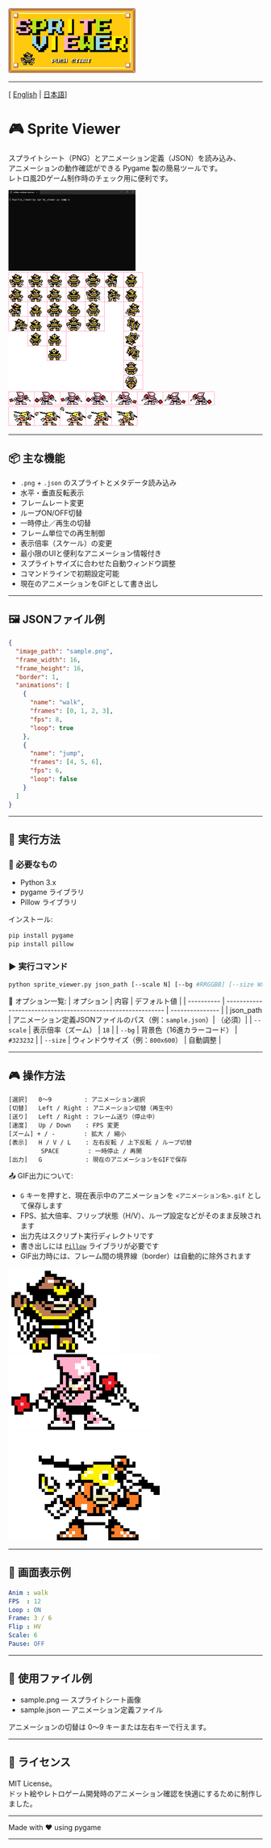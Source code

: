 <img src="sprite_viewer.png" width="50%">

---

[ [English](https://github.com/y-tetsu/sprite_viewer/blob/main/README.md) | [日本語](https://github.com/y-tetsu/sprite_viewer/blob/main/README.jp.md)]<br>

# 🎮 Sprite Viewer

スプライトシート（PNG）とアニメーション定義（JSON）を読み込み、  
アニメーションの動作確認ができる Pygame 製の簡易ツールです。  
レトロ風2Dゲーム制作時のチェック用に便利です。

<img src="sample.gif" width="50%"><br>
<img src="sample.png"><br>
<img src="sample2.png"><br>
<img src="sample3.png"><br>

---

## 📦 主な機能

- `.png` + `.json` のスプライトとメタデータ読み込み
- 水平・垂直反転表示
- フレームレート変更
- ループON/OFF切替
- 一時停止／再生の切替
- フレーム単位での再生制御
- 表示倍率（スケール）の変更
- 最小限のUIと便利なアニメーション情報付き
- スプライトサイズに合わせた自動ウィンドウ調整
- コマンドラインで初期設定可能
- 現在のアニメーションをGIFとして書き出し

---

## 🖼️ JSONファイル例

```json
{
  "image_path": "sample.png",
  "frame_width": 16,
  "frame_height": 16,
  "border": 1,
  "animations": [
    {
      "name": "walk",
      "frames": [0, 1, 2, 3],
      "fps": 8,
      "loop": true
    },
    {
      "name": "jump",
      "frames": [4, 5, 6],
      "fps": 6,
      "loop": false
    }
  ]
}
```

---

## 🚀 実行方法
### 🔧 必要なもの
- Python 3.x
- pygame ライブラリ
- Pillow ライブラリ

インストール:
```bash
pip install pygame
pip install pillow
```

### ▶️ 実行コマンド
```bash
python sprite_viewer.py json_path [--scale N] [--bg #RRGGBB] [--size WxH]
```

📘 オプション一覧:
| オプション      | 内容                                                          | デフォルト値          |
| ---------- | ----------------------------------------------------------- | --------------- |
| json_path     | アニメーション定義JSONファイルのパス（例：`sample.json`）| （必須）|
| `--scale`  | 表示倍率（ズーム）                                                   | `18`             |
| `--bg`     | 背景色（16進カラーコード）                                              | `#323232`       |
| `--size`   | ウィンドウサイズ（例：`800x600`）                                       | 自動調整            |

---

## 🎮 操作方法
```less
[選択]   0〜9         : アニメーション選択
[切替]   Left / Right : アニメーション切替（再生中）
[送り]   Left / Right : フレーム送り（停止中）
[速度]   Up / Down    : FPS 変更
[ズーム] + / -        : 拡大 / 縮小
[表示]   H / V / L    : 左右反転 / 上下反転 / ループ切替
         SPACE        : 一時停止 / 再開
[出力]   G            : 現在のアニメーションをGIFで保存
```

📤 GIF出力について:

- `G` キーを押すと、現在表示中のアニメーションを `<アニメーション名>.gif` として保存します
- FPS、拡大倍率、フリップ状態（H/V）、ループ設定などがそのまま反映されます
- 出力先はスクリプト実行ディレクトリです
- 書き出しには [`Pillow`](https://pypi.org/project/Pillow/) ライブラリが必要です
- GIF出力時には、フレーム間の境界線（border）は自動的に除外されます

<img src="exported.gif"><img src="exported2.gif"><img src="exported3.gif">

---

## 📌 画面表示例
```yaml
Anim : walk
FPS  : 12
Loop : ON
Frame: 3 / 6
Flip : HV
Scale: 6
Pause: OFF
```

---

## 📂 使用ファイル例
- sample.png — スプライトシート画像
- sample.json — アニメーション定義ファイル

アニメーションの切替は 0～9 キーまたは左右キーで行えます。

---

## 📝 ライセンス
MIT License。  
ドット絵やレトロゲーム開発時のアニメーション確認を快適にするために制作しました。

---

Made with ❤️ using pygame

---